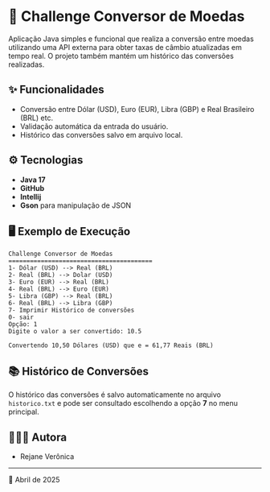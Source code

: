# 🔄 Challenge Conversor de Moedas

Aplicação Java simples e funcional que realiza a conversão entre moedas utilizando uma API externa para obter taxas de câmbio atualizadas em tempo real. O projeto também mantém um histórico das conversões realizadas.

## ✨ Funcionalidades

- Conversão entre Dólar (USD), Euro (EUR), Libra (GBP) e Real Brasileiro (BRL) etc.
- Validação automática da entrada do usuário.
- Histórico das conversões salvo em arquivo local.

## ⚙️ Tecnologias

- **Java 17**
- **GitHub**
- **Intellij**
- **Gson** para manipulação de JSON

## 🖥️ Exemplo de Execução

```
Challenge Conversor de Moedas
========================================
1- Dólar (USD) --> Real (BRL)
2- Real (BRL) --> Dolar (USD)
3- Euro (EUR) --> Real (BRL)
4- Real (BRL) --> Euro (EUR)
5- Libra (GBP) --> Real (BRL)
6- Real (BRL) --> Libra (GBP)
7- Imprimir Histórico de conversões
0- sair
Opção: 1
Digite o valor a ser convertido: 10.5

Convertendo 10,50 Dólares (USD) que e = 61,77 Reais (BRL)

```

## 📚 Histórico de Conversões

O histórico das conversões é salvo automaticamente no arquivo `historico.txt` e pode ser consultado escolhendo a opção **7** no menu principal.

## 👨🏻‍💻 Autora

- Rejane Verônica

---

📅 Abril de 2025

